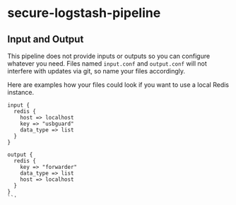 # secure-logstash-pipeline

## Input and Output ##

This pipeline does not provide inputs or outputs so you can configure whatever you need. Files named `input.conf` and `output.conf` will not interfere with updates via git, so name your files accordingly.

Here are examples how your files could look if you want to use a local Redis instance.

```
input {
  redis {
    host => localhost
    key => "usbguard"
    data_type => list
  }
}

output {
  redis {
    key => "forwarder"
    data_type => list
    host => localhost
  }
}
``'
